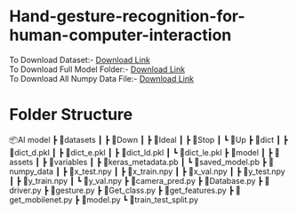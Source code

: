 # Hand-gesture-recognition-for-human-computer-interaction


To Download Dataset:-  [Download Link](https://drive.google.com/drive/folders/1CtsjxFS2MR-X8xk5FyjXHrMWPKPjPYmG?usp=sharing) <br />
To Download Full Model Folder:- [Download Link](https://drive.google.com/drive/folders/1azePJMYdag_-yBZHaGKl1-eAD7JeynVT?usp=sharing) <br />
To Download All Numpy Data File:- [Download Link](https://drive.google.com/drive/folders/1cqRjCj4u6XvJTECWRfcNCGlmKsK37ccX?usp=sharing) <br />

# Folder Structure

📦AI model
 ┣ 📂datasets
 ┃ ┣ 📂Down
 ┃ ┣ 📂Ideal
 ┃ ┣ 📂Stop
 ┃ ┗ 📂Up
 ┣ 📂dict
 ┃ ┣ 📜dict_d.pkl
 ┃ ┣ 📜dict_e.pkl
 ┃ ┣ 📜dict_ld.pkl
 ┃ ┗ 📜dict_le.pkl
 ┣ 📂model
 ┃ ┣ 📂assets
 ┃ ┣ 📂variables
 ┃ ┣ 📜keras_metadata.pb
 ┃ ┗ 📜saved_model.pb
 ┣ 📂numpy_data
 ┃ ┣ 📜x_test.npy
 ┃ ┣ 📜x_train.npy
 ┃ ┣ 📜x_val.npy
 ┃ ┣ 📜y_test.npy
 ┃ ┣ 📜y_train.npy
 ┃ ┗ 📜y_val.npy
 ┣ 📜camera_pred.py
 ┣ 📜Database.py
 ┣ 📜driver.py
 ┣ 📜gesture.py
 ┣ 📜Get_class.py
 ┣ 📜get_features.py
 ┣ 📜get_mobilenet.py
 ┣ 📜model.py
 ┗ 📜train_test_split.py
